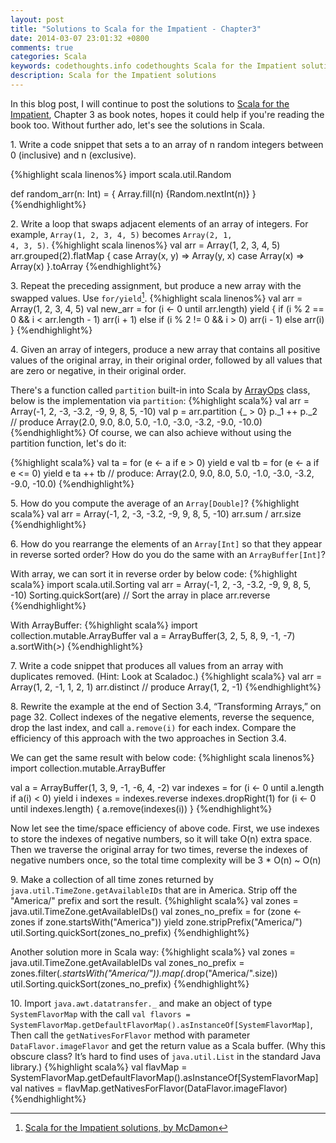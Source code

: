 ```yaml
---
layout: post
title: "Solutions to Scala for the Impatient - Chapter3"
date: 2014-03-07 23:01:32 +0800
comments: true
categories: Scala
keywords: codethoughts.info codethoughts Scala for the Impatient solutions
description: Scala for the Impatient solutions
---
```


In this blog post, I will continue to post the solutions to [Scala for the Impatient](http://www.amazon.com/Scala-Impatient-Cay-S-Horstmann/dp/0321774094), Chapter 3 as book notes, hopes it could help if you're reading the book too. Without further ado, let's see the solutions in Scala.

1\. Write a code snippet that sets a to an array of n random integers between 0 (inclusive) and n (exclusive).

{%highlight scala linenos%}
import scala.util.Random

def random_arr(n: Int) = {
    Array.fill(n) {Random.nextInt(n)}
}
{%endhighlight%}

<!--more-->

2\. Write a loop that swaps adjacent elements of an array of integers. For example, <code>Array(1, 2, 3, 4, 5)</code> becomes <code>Array(2, 1, 4, 3, 5)</code>.
{%highlight scala linenos%}
val arr = Array(1, 2, 3, 4, 5)
arr.grouped(2).flatMap {
    case Array(x, y) => Array(y, x)
        case Array(x) => Array(x)
}.toArray
{%endhighlight%}

3\. Repeat the preceding assignment, but produce a new array with the swapped values. Use <code>for/yield</code>[^1].
{%highlight scala linenos%}
val arr = Array(1, 2, 3, 4, 5)
val new_arr = for (i <- 0 until arr.length) yield {
    if (i % 2 == 0 && i < arr.length - 1)
        arr(i + 1)
    else if (i % 2 != 0 && i > 0)
        arr(i - 1)
    else
        arr(i)
}
{%endhighlight%}

4\. Given an array of integers, produce a new array that contains all positive values of the original array, in their original order, followed by all values that are zero or negative, in their original order.

There's a function called <code>partition</code> built-in into Scala by [ArrayOps](http://www.scala-lang.org/api/2.10.3/index.html#scala.collection.mutable.ArrayOps) class, below is the implementation via <code>partition</code>:
{%highlight scala%}
val arr = Array(-1, 2, -3, -3.2, -9, 9, 8, 5, -10)
val p = arr.partition {_ > 0}
p._1 ++ p._2  // produce Array(2.0, 9.0, 8.0, 5.0, -1.0, -3.0, -3.2, -9.0, -10.0)
{%endhighlight%}
Of course, we can also achieve without using the partition function, let's do it:

{%highlight scala%}
val ta = for (e <- a if e > 0) yield e
val tb = for (e <- a if e <= 0) yield e
ta ++ tb // produce: Array(2.0, 9.0, 8.0, 5.0, -1.0, -3.0, -3.2, -9.0, -10.0)
{%endhighlight%}

5\. How do you compute the average of an <code>Array[Double]</code>?
{%highlight scala%}
val arr = Array(-1, 2, -3, -3.2, -9, 9, 8, 5, -10)
arr.sum / arr.size
{%endhighlight%}

6\. How do you rearrange the elements of an <code>Array[Int]</code> so that they appear in reverse sorted order? How do you do the same with an <code>ArrayBuffer[Int]</code>?

With array, we can sort it in reverse order by below code:
{%highlight scala%}
import scala.util.Sorting
val arr = Array(-1, 2, -3, -3.2, -9, 9, 8, 5, -10)
Sorting.quickSort(are)  // Sort the array in place
arr.reverse
{%endhighlight%}

With ArrayBuffer:
{%highlight scala%}
import collection.mutable.ArrayBuffer
val a = ArrayBuffer(3, 2, 5, 8, 9, -1, -7)
a.sortWith(_>_)
{%endhighlight%}

7\. Write a code snippet that produces all values from an array with duplicates removed. (Hint: Look at Scaladoc.)
{%highlight scala%}
val arr = Array(1, 2, -1, 1, 2, 1)
arr.distinct // produce Array(1, 2, -1)
{%endhighlight%}

8\. Rewrite the example at the end of Section 3.4, “Transforming Arrays,” on page 32. Collect indexes of the negative elements, reverse the sequence, drop the last index, and call <code>a.remove(i)</code> for each index. Compare the efficiency of this approach with the two approaches in Section 3.4.

We can get the same result with below code:
{%highlight scala linenos%}
import collection.mutable.ArrayBuffer

val a = ArrayBuffer(1, 3, 9, -1, -6, 4, -2)
var indexes = for (i <- 0 until a.length if a(i) < 0) yield i
indexes = indexes.reverse
indexes.dropRight(1)
for (i <- 0 until indexes.length) {
    a.remove(indexes(i))
}
{%endhighlight%}

Now let see the time/space efficiency of above code. First, we use indexes to store the indexes of negative numbers, so it will take O(n) extra space. Then we traverse the original array for two times, reverse the indexes of negative numbers once, so the total time complexity will be 3 * O(n) ~ O(n)

9\. Make a collection of all time zones returned by <code>java.util.TimeZone.getAvailableIDs</code> that are in America. Strip off the "America/" prefix and sort the result.
{%highlight scala%}
val zones = java.util.TimeZone.getAvailableIDs()
val zones_no_prefix = for (zone <- zones if zone.startsWith("America")) yield zone.stripPrefix("America/")
util.Sorting.quickSort(zones_no_prefix)
{%endhighlight%}

Another solution more in Scala way:
{%highlight scala%}
val zones = java.util.TimeZone.getAvailableIDs
val zones_no_prefix = zones.filter(_.startsWith("America/")).map(_.drop("America/".size))
util.Sorting.quickSort(zones_no_prefix)
{%endhighlight%}

10\. Import <code>java.awt.datatransfer._</code> and make an object of type <code>SystemFlavorMap</code> with the call <code>val flavors = SystemFlavorMap.getDefaultFlavorMap().asInstanceOf[SystemFlavorMap]</code>, Then call the <code>getNativesForFlavor</code> method with parameter <code>DataFlavor.imageFlavor</code> and get the return value as a Scala buffer. (Why this obscure class? It’s hard to find uses of <code>java.util.List</code> in the standard Java library.)
{%highlight scala%}
val flavMap = SystemFlavorMap.getDefaultFlavorMap().asInstanceOf[SystemFlavorMap]
val natives = flavMap.getNativesForFlavor(DataFlavor.imageFlavor)
{%endhighlight%}

[^1]: [Scala for the Impatient solutions, by McDamon](https://bitbucket.org/McDamon/scalaimpatient/src/4a11167459b2/ch03/answers.txt)

